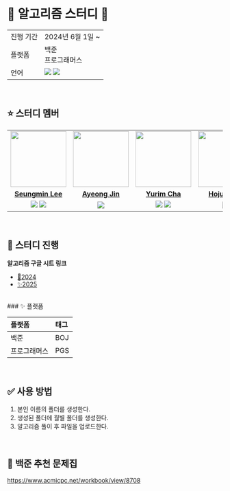 
# 🍟 알고리즘 스터디 🍟

<table>
  <tr>
    <td>진행 기간</td>
    <td>2024년 6월 1일 ~ </td>
  </tr>
  <tr>
    <td>플랫폼</td>
    <td>백준 <br> 프로그래머스 
  </tr>
  <tr>
    <td>언어</td>
    <td>
        <img src="https://img.shields.io/badge/Python-3776AB?style=for-the-badge&logo=python&logoColor=white">
        <img src="https://img.shields.io/badge/MYSQL-4479A1?style=for-the-badge&logo=MySQL&logoColor=white">
    </td>
  </tr>
</table>

<br/>

## ⭐ 스터디 멤버

<table>
 <tr>
    <td align="center"><a href="https://github.com/undertheear"><img src="https://avatars.githubusercontent.com/seungminleeee" width="130px;" alt=""></a></td>
    <td align="center"><a href="https://github.com/JinAyeong"><img src="https://avatars.githubusercontent.com/JinAyeong" width="130px;" alt=""></a></td>
    <td align="center"><a href="https://github.com/chajoyhoi"><img src="https://avatars.githubusercontent.com/chajoyhoi" width="130px;" alt=""></a></td>
    <td align="center"><a href="https://github.com/ssafy11"><img src="https://avatars.githubusercontent.com/hozzun" width="130px;" alt=""></a></td>
  </tr>
  <tr>
    <td align="center"><a href="https://github.com/seungminleeee"><b>Seungmin Lee</b></a></td>
    <td align="center"><a href="https://github.com/JinAyeong"><b>Ayeong Jin</b></a></td>
    <td align="center"><a href="https://github.com/chajoyhoi"><b>Yurim Cha</b></a></td>
    <td align="center"><a href="https://github.com/hozzun"><b>Hojun Kim</b></a></td>
  </tr>
  <tr> 
    <td align="center">
      <img src="https://img.shields.io/badge/Python-3776AB?style=for-the-badge&logo=python&logoColor=white">
      <img src="https://img.shields.io/badge/MYSQL-4479A1?style=for-the-badge&logo=MySQL&logoColor=white">
    </td>
    <td align="center">
      <img src="https://img.shields.io/badge/Python-3776AB?style=for-the-badge&logo=python&logoColor=white">
    </td>
    <td align="center">
      <img src="https://img.shields.io/badge/Python-3776AB?style=for-the-badge&logo=python&logoColor=white">
      <img src="https://img.shields.io/badge/MYSQL-4479A1?style=for-the-badge&logo=MySQL&logoColor=white">
    </td>
    <td align="center">
      <img src="https://img.shields.io/badge/Python-3776AB?style=for-the-badge&logo=python&logoColor=white">
    </td>
  </tr> 
</table>

<br/>

## 📌 스터디 진행
**알고리즘 구글 시트 링크**
-  [🎈2024](https://docs.google.com/spreadsheets/d/1nCBBlYmu8fzjA-s4oX49fCqEbGSGlcyYD9N--F9_12A/edit?usp=sharing)
-  [✨2025](https://docs.google.com/spreadsheets/d/1fKGbYLg3WDNoguQSA-7uIYJ5dn4B5r7rdCaWRo0Emyk/edit?gid=761951983#gid=761951983)


<br/>
### ✨ 플랫폼

| 플랫폼                   |  태그   |
|:----------------------|:-----|
| 백준                    |  BOJ  |
| 프로그래머스            | PGS |

<br/>

## ✅ 사용 방법
1. 본인 이름의 폴더를 생성한다.
2. 생성된 폴더에 월별 폴더를 생성한다.
3. 알고리즘 풀이 후 파일을 업로드한다.

<br/>

## 💫 백준 추천 문제집 
https://www.acmicpc.net/workbook/view/8708


